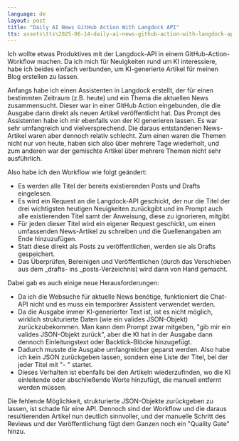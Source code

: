 ```yaml
---
language: de
layout: post
title: "Daily AI News GitHub Action With Langdock API"
tts: assets\tts\2025-06-14-daily-ai-news-github-action-with-langdock-api.mp3
---
```


Ich wollte etwas Produktives mit der Langdock-API in einem GitHub-Action-Workflow machen. Da ich mich für Neuigkeiten rund um KI interessiere, habe ich beides einfach verbunden, um KI-generierte Artikel für meinen Blog erstellen zu lassen.

<!--more-->

Anfangs habe ich einen Assistenten in Langdock erstellt, der für einen bestimmten Zeitraum (z.B. heute) und ein Thema die aktuellen News zusammensucht. Dieser war in einer GitHub Action eingebunden, die die Ausgabe dann direkt als neuen Artikel veröffentlicht hat. Das Prompt des Assistenten habe ich mir ebenfalls von der KI generieren lassen. Es war sehr umfangreich und vielversprechend.
Die daraus entstandenen News-Artikel waren aber dennoch relativ schlecht. Zum einen waren die Themen nicht nur von heute, haben sich also über mehrere Tage wiederholt, und zum anderen war der gemischte Artikel über mehrere Themen nicht sehr ausführlich.

Also habe ich den Workflow wie folgt geändert:
* Es werden alle Titel der bereits existierenden Posts und Drafts eingelesen.
* Es wird ein Request an die Langdock-API geschickt, der nur die Titel der drei wichtigsten heutigen Neuigkeiten zurückgibt und im Prompt auch alle existierenden Titel samt der Anweisung, diese zu ignorieren, mitgibt.
* Für jeden dieser Titel wird ein eigener Request geschickt, um einen umfassenden News-Artikel zu schreiben und die Quellenangaben am Ende hinzuzufügen.
* Statt diese direkt als Posts zu veröffentlichen, werden sie als Drafts gespeichert.
* Das Überprüfen, Bereinigen und Veröffentlichen (durch das Verschieben aus dem _drafts- ins _posts-Verzeichnis) wird dann von Hand gemacht.

Dabei gab es auch einige neue Herausforderungen:
* Da ich die Websuche für aktuelle News benötige, funktioniert die Chat-API nicht und es muss ein temporärer Assistent verwendet werden.
* Da die Ausgabe immer KI-generierter Text ist, ist es nicht möglich, wirklich strukturierte Daten (wie ein valides JSON-Objekt) zurückzubekommen. Man kann dem Prompt zwar mitgeben, "gib mir ein valides JSON-Objekt zurück", aber die KI hat in der Ausgabe dann dennoch Einleitungstext oder Backtick-Blöcke hinzugefügt.
* Dadurch musste die Ausgabe umfangreicher geparst werden. Also habe ich kein JSON zurückgeben lassen, sondern eine Liste der Titel, bei der jeder Titel mit "- " startet.
* Dieses Verhalten ist ebenfalls bei den Artikeln wiederzufinden, wo die KI einleitende oder abschließende Worte hinzufügt, die manuell entfernt werden müssen.

Die fehlende Möglichkeit, strukturierte JSON-Objekte zurückgeben zu lassen, ist schade für eine API. Dennoch sind der Workflow und die daraus resultierenden Artikel nun deutlich sinnvoller, und der manuelle Schritt des Reviews und der Veröffentlichung fügt dem Ganzen noch ein "Quality Gate" hinzu.
